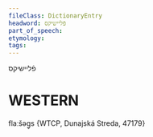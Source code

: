 ```yaml
---
fileClass: DictionaryEntry
headword: פֿליישיקס
part_of_speech: 
etymology: 
tags: 
---
```

פֿליישיקס

WESTERN
========

flaːšəg̥s {WTCP, Dunajská Streda, 47179}
